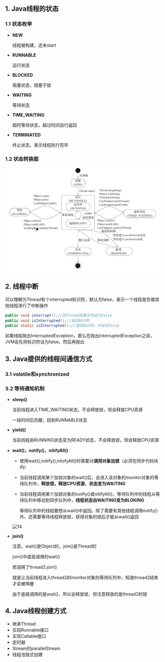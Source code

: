 ## 1. Java线程的状态

### 1.1 状态枚举

* **NEW**

  线程被构建，还未start

* **RUNNABLE**

  运行状态

* **BLOCKED**

  阻塞状态，阻塞于锁

* **WAITING**

  等待状态

* **TIME_WAITING**

  超时等待状态，超过时间自行返回

* **TERMINATED**

  终止状态，表示线程执行完毕

### 1.2 状态转换图

![线程状态转换](p/线程状态转换.png)

## 2. 线程中断

可以理解为Thread有个interrupted标识符，默认为false，表示一个线程是否被其他线程进行了中断操作

```java
public void interrupt();//将Thread的表示符设为false
public void isInterrupted();//返回标识符
public static isInterrupted();//返回标识符，并设为false
```

如果线程抛出InterruptedException，那么在抛出InterruptedException之前，JVM会先将标识符设为false，然后再抛出



## 3. Java提供的线程间通信方式

### 3.1 volatile和synchronized

### 3.2 等待通知机制

* **sleep()**

  当前线程进入TIME_WAITING状态，不会释放锁，但会释放CPU资源

  一段时间后苏醒，回到RUNNABLE状态

* **yield()**

  当前线程由RUNNING状态变为READY状态，不会释放锁，但会释放CPU资源

* **wait()，notify()，nitifyAll()**

  * 使用wait(),notify(),nitofyAll()时需要对**调用对象加锁**（必须在同步代码块内）

  * 当前线程调用某个加锁对象的wait()后，会进入该对象的monitor对象的等待队列中，**释放锁，释放CPU资源**，**状态变为WAITING**

  * 当前线程调用某个加锁对象的notify()或nitifyAll()，等待队列中的线程从等待队列中移动到同步队列中，**线程状态由WAITING变为BLOKING**

    等待队列中的线程要想从wait()中返回，除了需要有其他线程调用notify()外，还需要等待线程释放锁，获得对象的锁后才能从wait()返回

  ![14](D:\桌面\Hxq-Note\Java\Java并发编程\p\14.png)

* **join()**

  注意，wait()是Object的，join()是Thread的

  join()中底层调用的wait()

  若调用了thread2.join()

  就是让当前线程进入thread2的monitor对象的等待队列中，知道thread2结束才会被唤醒

  由于底层调用的是wait()，所以会释放锁，但注意释放的是thread2的锁



## 4. Java线程创建方式

* 继承Thread
* 实现Runnable接口
* 实现Callable接口
* 定时器
* Stream的parallelStream
* 线程池隐式创建